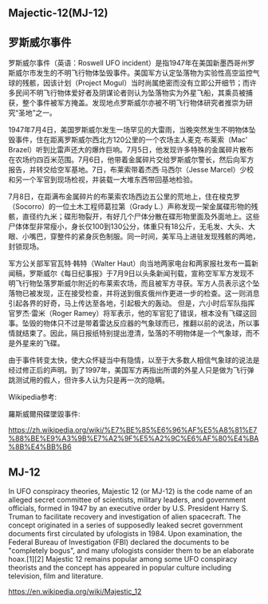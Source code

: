 ## Majectic-12(MJ-12)



## 罗斯威尔事件

罗斯威尔事件（英语：Roswell UFO incident）是指1947年在美国新墨西哥州罗斯威尔市发生的不明飞行物体坠毁事件。美国军方认定坠落物为实验性高空监控气球的残骸，因该计划（Project Mogul）当时尚属绝密而没有立即公开细节；而许多民间不明飞行物体爱好者及阴谋论者则认为坠落物实为外星飞船，其乘员被捕获，整个事件被军方掩盖。发现地点罗斯威尔亦被不明飞行物体研究者推崇为研究“圣地”之一。


1947年7月4日，美国罗斯威尔发生一场罕见的大雷雨，当晚突然发生不明物体坠毁事件，住在距离罗斯威尔西北方120公里的一个农场主人麦克·布莱索（Mac' Brazel）听到比雷声还大的爆炸巨响。7月5日，他发现许多特殊的金属碎片散布在农场约四百米范围。7月6日，他带着金属碎片交给罗斯威尔警长，然后向军方报告，并转交给空军基地。7日，布莱索带着杰西·马西尔（Jesse Marcel）少校和另一个军官到现场检视，并装载一大堆东西带回基地检验。

7月8日，在距满布金属碎片的布莱索农场西边五公里的荒地上，住在梭克罗（Socorro）的一位土木工程师葛拉第（Grady L.）声称发现一架金属碟形物的残骸，直径约九米；碟形物裂开，有好几个尸体分散在碟形物里面及外面地上。这些尸体体型非常瘦小，身长仅100到130公分，体重只有18公斤，无毛发、大头、大眼、小嘴巴，穿整件的紧身灰色制服。同一时间，美军马上进驻发现残骸的两地，封锁现场。

军方公关部军官瓦特·韩特（Walter Haut）向当地两家电台和两家报社发布一篇新闻稿，罗斯威尔《每日纪事报》于7月9日以头条新闻刊载，宣称空军军方发现不明飞行物坠落罗斯威尔附近的布莱索农场，而且被军方寻获。军方人员表示这个坠落物已被发现，正在接受检查，并将送到俄亥俄州作更进一步的检查。这一则消息引起各界的好奇，马上传达至各地，引起极大的轰动。
但是，六小时后军队指挥官罗杰·雷米（Roger Ramey）将军表示，他的军官犯了错误，根本没有飞碟这回事。坠毁的物体只不过是带着雷达反应器的气象球而已，推翻以前的说法，所以事情就结束了。因此，隔日报纸特别提出澄清，坠落的不明物体是一个气象球，而不是外星来的飞碟。

由于事件转变太快，使大众怀疑当中有隐情，以至于大多数人相信气象球的说法是经过修正后的声明。到了1997年，美国军方再指出所谓的外星人只是做为飞行弹跳测试用的假人，但许多人认为只是再一次的隐瞒。

Wikipedia参考: 

羅斯威爾飛碟墜毀事件:

https://zh.wikipedia.org/wiki/%E7%BE%85%E6%96%AF%E5%A8%81%E7%88%BE%E9%A3%9B%E7%A2%9F%E5%A2%9C%E6%AF%80%E4%BA%8B%E4%BB%B6

## MJ-12

In UFO conspiracy theories, Majestic 12 (or MJ-12) is the code name of an alleged secret committee of scientists, military leaders, and government officials, formed in 1947 by an executive order by U.S. President Harry S. Truman to facilitate recovery and investigation of alien spacecraft. The concept originated in a series of supposedly leaked secret government documents first circulated by ufologists in 1984. Upon examination, the Federal Bureau of Investigation (FBI) declared the documents to be "completely bogus", and many ufologists consider them to be an elaborate hoax.[1][2] Majestic 12 remains popular among some UFO conspiracy theorists and the concept has appeared in popular culture including television, film and literature.


https://en.wikipedia.org/wiki/Majestic_12

